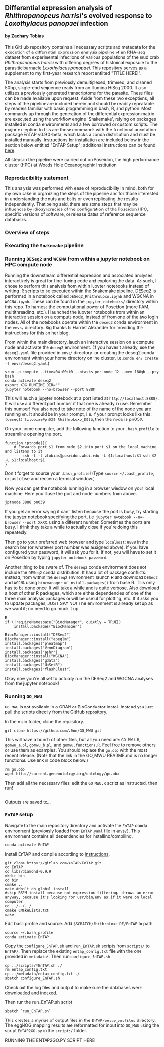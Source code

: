 ## Differential expression analysis of _Rhithropanopeus harrisi_'s evolved response to _Loxothylacus panopaei_ infection

#### by Zachary Tobias

This GitHub repository contains all necessary scripts and metadata for the execution of a differential expression analysis pipeline of an RNA-seq dataset from experimental infections of various populations of the mud crab _Rhithropanopeus harrisi_ with differing degrees of historical exposure to the parasitic barnacle _Loxothylacus panopaei_. This repository serves as a supplement to my first-year research report entilted "TITLE HERE!". 

The analysis starts from previously demultiplexed, trimmed, and cleaned 50bp, single-end sequence reads from an Illumina HiSeq 2000. It also utilizes a previously generated transcriptome for the parasite. These files can be made available upon request. Aside from these two exceptions, all steps of the pipeline are included herein and should be readily repeatable by readers familiar with basic programming in bash, R, and python. Most commands up through the generation of the differential expression matrix are executed using the workflow engine 'Snakemake', relying on packages installed in conda environments and a few borrowed or custom scripts. The major exception to this are those commands with the functional annotation package EnTAP v0.9.0-beta, which lacks a conda distribution and must be installed manually. Instructions for installation are included below in the section below entitled "EnTAP Setup"; additional instructions can be found [here](https://entap.readthedocs.io/en/latest/introduction.html). 

All steps in the pipeline were carried out on Poseidon, the high performance cluster (HPC) at Woods Hole Oceanographic Institution. 

### Reproducibility statement

This analysis was performed with ease of reproducibility in mind, both for my own sake in organizing the steps of the pipeline and for those interested in understanding the nuts and bolts or even replicating the results independently. That being said, there are some steps that may be influences by idiosyncracies of the configuration of the Poseidon HPC, specific versions of software, or release dates of reference sequence databases. 

### Overview of steps


### Executing the `Snakemake` pipeline



### Running `DESeq2` and `WCGNA`  from within a jupyter notebook on HPC compute node

Running the downstream differential expression and associated analyses interactively is great for fine-tuning code and exploring the data. As such, I chose to perform this analysis from within jupyter notebooks instead of writing .R scripts to be executed within the Snakemake pipeline. DESeq2 is performed in a notebook  called `DESeq2_RhithroLoxo.ipynb` and WGCNA in `WGCNA.ipynb`. These can be found in the `jupyter_notebooks/` directory within this repo. To harness the computational power of Poseidon (more RAM, multithreading, etc.), I launched the jupyter notebooks from within an interactive session on a compute node, instead of from one of the two login nodes. All of the notebooks operate within the `deseq2` conda environment in the `envs/` directory. Big thanks to Harriet Alexander for providing the instructions for this on her [blog](https://alexanderlabwhoi.github.io/post/2019-03-08_jpn_slurm/).

From within the main directory, lauch an interactive session on a compute node and activate the `deseq2` environment. (If you haven't already, use the `deseq2.yaml` file provided in `envs/` directory for creating the deseq2 conda environment within your home directory on the cluster, i.e.`conda env create -f envs/deseq2.yaml`.)

```
srun -p compute --time=04:00:00 --ntasks-per-node 12 --mem 180gb --pty bash
conda activate deseq2
export XDG_RUNTIME_DIR=""
jupyter notebook --no-browser --port 8888
```

This will lauch a jupyter notebook at a port listed at `http://localhost:8888/`. It will use a different port number if that one is already in use. Remember this number! You also need to take note of the name of the node you are running on. It should be in your prompt, i.e. if your prompt looks like this: `(deseq2) [ztobias@pn039 RhithroLoxo_DE]$`, then the node is pn039.

On your home computer, add the following function to your `.bash_profile` to streamline opening the port.

```
function jptnode(){
    # Forwards port $1 from node $2 into port $1 on the local machine and listens to it
        ssh -t -t ztobias@poseidon.whoi.edu -L $1:localhost:$1 ssh $2 -L $1:localhost:$1
}
```

Don't forget to source your `.bash_profile`! (Type `source ~/.bash_profile`, or just close and reopen a terminal window.)

Now you can get the notebook running in a browser window on your local machine! Here you'll use the port and node numbers from above.

```
jptnode 8888 pn039
```

If you get an error saying it can't listen because the port is busy, try starting the jupyter notebook specifying the port, i.e. `jupyter notebook --no-browser --port XXXX`, using a different number. Sometimes the ports are busy. I think they take a while to actually close if you're doing this repeatedly.

Then go to your preferred web browser and type `localhost:8888` in the search bar (or whatever port number was assigned above). If you have configured your password, it will ask you for it. If not, you will have to set it on Poseidon by typing `jupyter notebook password`.

Another thing to be aware of. The `deseq2` conda environment does not include the `DESeq2` conda distribution. It has a lot of package conflicts. Instead, from within the `deseq2` environment, launch R and download `DESeq2` and `WGCNA` using `biocmanager` or `install.packages()` from base R. This only has to be done once. It will take a while and is quite verbose. Also download a host of other R packages, which are either dependencies of one of the three main analysis packages or will be useful for plotting, etc. If it asks you to update packages, JUST SAY NO! The environment is already set up as we want it; no need to go muck it up.

```
R
if (!requireNamespace("BiocManager", quietly = TRUE))
    install.packages("BiocManager")

BiocManager::install("DESeq2")
BiocManager::install("apeglm")
install.packages("pheatmap")
install.packages("VennDiagram")
install.packages("ashr")
BiocManager::install("WGCNA")
install.packages("gdata")
install.packages("UpSetR")
install.packages("flashClust")
```

Okay now you're all set to actually run the DESeq2 and WGCNA analyses from the jupyter notebook! 

### Running `GO_MWU`

`GO_MWU` is not available in a CRAN or BioConductor install. Instead you just pull the scripts directly from the GitHub [repository](https://github.com/z0on/GO_MWU). 

In the main folder, clone the repository. 

````
git clone https://github.com/z0on/GO_MWU.git
````

This will have a bunch of other files, but all you need are: `GO_MWU.R`, `gomwu_a.pl`, `gomwu_b.pl`, and `gomwu.functions.R`. Feel free to remove others or use them as examples. You should replace the `go.obo` with the most recent release. (Note that the link in the GO_MWU README.md is no longer functional. Use link in code block below.)

```
rm go.obo
wget http://current.geneontology.org/ontology/go.obo
```

Then add all the necessary files, edit the `GO_MWU.R` script as [instructed](https://github.com/z0on/GO_MWU/blob/master/README.md), then run!

```

```

Outputs are saved to...

### `EnTAP` setup

Navigate to the main repository directory and activate the `EnTAP` conda environment (previously loaded from `EnTAP.yaml` file in `envs/`). This environment contains all dependencies for installing/compiling. 

```
conda activate EnTAP
```

Install EnTAP and compile according to [instructions](https://entap.readthedocs.io/en/latest/installation.html). 

```
git clone https://gitlab.com/enTAP/EnTAP.git
cd EnTAP
cd libs/diamond-0.9.9
mkdir bin
cd bin
cmake ..
make #don’t do global install
#skip RSEM install because not expression filtering. throws an error anyway, because it's looking for usr/bin/env as if it were on local computer
cd ../../../
cmake CMakeLists.txt
make
```

Edit bash profile and source. Add `$SCRATCH/RhithroLoxo_DE/EnTAP` to path

```
source ~/.bash_profile
conda activate EnTAP
```

Copy the `configure_EnTAP.sh` and `run_EnTAP.sh` scripts from `scripts/` to `EnTAP/`. Then replace the existing `entap_config.txt` file with the one provided in `metadata/`. Then run `configure_EnTAP.sh`

```
cp ../scripts/*EnTAP.sh ./
rm entap_config.txt
cp ../metadata/entap_config.txt ./
sbatch configure_EnTAP.sh
```

Check out the log files and output to make sure the databases were downloaded and indexed.

Then run the run_EnTAP.sh script

```
sbatch `run_EnTAP.sh`
```

This creates a myriad of output files in the `EnTAP/entap_outfiles` directory. The eggNOG mapping results are reformatted for input into `GO_MWU` using the script `EnTAP2GO.py` in the `scripts/` folder.

RUNNING THE ENTAP2GO.PY SCRIPT HERE!

```

```